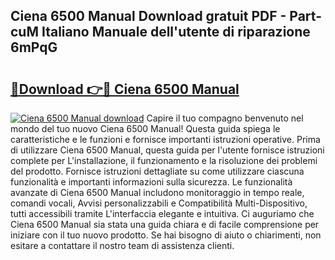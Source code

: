 ## Ciena 6500 Manual Download gratuit PDF - Part-cuM Italiano Manuale dell'utente di riparazione 6mPqG

# <h2><a href="http://df9ubw7.blite.top/?on=Ciena+6500+Manual">🔗Download 👉🔴 Ciena 6500 Manual</a></h2>

[![Ciena 6500 Manual download](https://i.imgur.com/lujVjoI.png)](http://df9ubw7.blite.top/?on=Ciena+6500+Manual)
Capire il tuo compagno benvenuto nel mondo del tuo nuovo Ciena 6500 Manual! Questa guida spiega le caratteristiche e le funzioni e fornisce importanti istruzioni operative. Prima di utilizzare Ciena 6500 Manual, questa guida per l'utente fornisce istruzioni complete per L'installazione, il funzionamento e la risoluzione dei problemi del prodotto. Fornisce istruzioni dettagliate su come utilizzare ciascuna funzionalità e importanti informazioni sulla sicurezza. Le funzionalità avanzate di Ciena 6500 Manual includono monitoraggio in tempo reale, comandi vocali, Avvisi personalizzabili e Compatibilità Multi-Dispositivo, tutti accessibili tramite L'interfaccia elegante e intuitiva. Ci auguriamo che Ciena 6500 Manual sia stata una guida chiara e di facile comprensione per iniziare con il tuo nuovo prodotto. Se hai bisogno di aiuto o chiarimenti, non esitare a contattare il nostro team di assistenza clienti.
